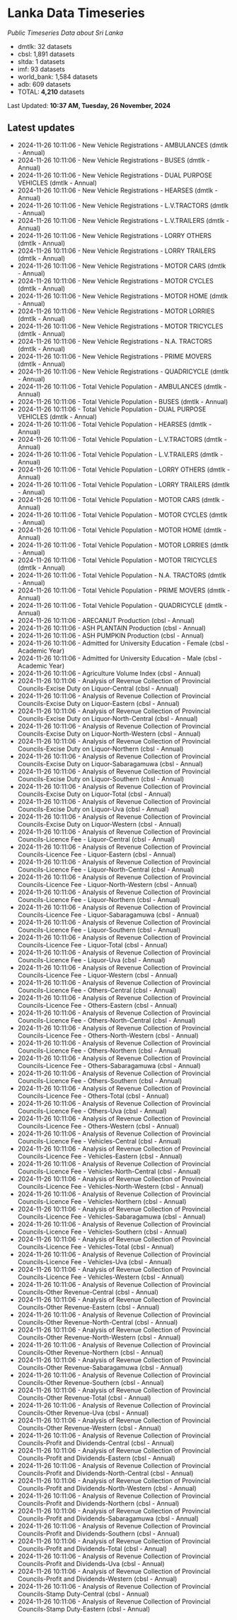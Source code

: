 # Lanka Data Timeseries
*Public Timeseries Data about Sri Lanka*

* dmtlk: 32 datasets
* cbsl: 1,891 datasets
* sltda: 1 datasets
* imf: 93 datasets
* world_bank: 1,584 datasets
* adb: 609 datasets
* TOTAL: **4,210** datasets

Last Updated: **10:37 AM, Tuesday, 26 November, 2024**

## Latest updates

* 2024-11-26 10:11:06 - New Vehicle Registrations - AMBULANCES (dmtlk - Annual)
* 2024-11-26 10:11:06 - New Vehicle Registrations - BUSES (dmtlk - Annual)
* 2024-11-26 10:11:06 - New Vehicle Registrations - DUAL PURPOSE VEHICLES (dmtlk - Annual)
* 2024-11-26 10:11:06 - New Vehicle Registrations - HEARSES (dmtlk - Annual)
* 2024-11-26 10:11:06 - New Vehicle Registrations - L.V.TRACTORS (dmtlk - Annual)
* 2024-11-26 10:11:06 - New Vehicle Registrations - L.V.TRAILERS (dmtlk - Annual)
* 2024-11-26 10:11:06 - New Vehicle Registrations - LORRY OTHERS (dmtlk - Annual)
* 2024-11-26 10:11:06 - New Vehicle Registrations - LORRY TRAILERS (dmtlk - Annual)
* 2024-11-26 10:11:06 - New Vehicle Registrations - MOTOR CARS (dmtlk - Annual)
* 2024-11-26 10:11:06 - New Vehicle Registrations - MOTOR CYCLES (dmtlk - Annual)
* 2024-11-26 10:11:06 - New Vehicle Registrations - MOTOR HOME (dmtlk - Annual)
* 2024-11-26 10:11:06 - New Vehicle Registrations - MOTOR LORRIES (dmtlk - Annual)
* 2024-11-26 10:11:06 - New Vehicle Registrations - MOTOR TRICYCLES (dmtlk - Annual)
* 2024-11-26 10:11:06 - New Vehicle Registrations - N.A. TRACTORS (dmtlk - Annual)
* 2024-11-26 10:11:06 - New Vehicle Registrations - PRIME MOVERS (dmtlk - Annual)
* 2024-11-26 10:11:06 - New Vehicle Registrations - QUADRICYCLE (dmtlk - Annual)
* 2024-11-26 10:11:06 - Total Vehicle Population - AMBULANCES (dmtlk - Annual)
* 2024-11-26 10:11:06 - Total Vehicle Population - BUSES (dmtlk - Annual)
* 2024-11-26 10:11:06 - Total Vehicle Population - DUAL PURPOSE VEHICLES (dmtlk - Annual)
* 2024-11-26 10:11:06 - Total Vehicle Population - HEARSES (dmtlk - Annual)
* 2024-11-26 10:11:06 - Total Vehicle Population - L.V.TRACTORS (dmtlk - Annual)
* 2024-11-26 10:11:06 - Total Vehicle Population - L.V.TRAILERS (dmtlk - Annual)
* 2024-11-26 10:11:06 - Total Vehicle Population - LORRY OTHERS (dmtlk - Annual)
* 2024-11-26 10:11:06 - Total Vehicle Population - LORRY TRAILERS (dmtlk - Annual)
* 2024-11-26 10:11:06 - Total Vehicle Population - MOTOR CARS (dmtlk - Annual)
* 2024-11-26 10:11:06 - Total Vehicle Population - MOTOR CYCLES (dmtlk - Annual)
* 2024-11-26 10:11:06 - Total Vehicle Population - MOTOR HOME (dmtlk - Annual)
* 2024-11-26 10:11:06 - Total Vehicle Population - MOTOR LORRIES (dmtlk - Annual)
* 2024-11-26 10:11:06 - Total Vehicle Population - MOTOR TRICYCLES (dmtlk - Annual)
* 2024-11-26 10:11:06 - Total Vehicle Population - N.A. TRACTORS (dmtlk - Annual)
* 2024-11-26 10:11:06 - Total Vehicle Population - PRIME MOVERS (dmtlk - Annual)
* 2024-11-26 10:11:06 - Total Vehicle Population - QUADRICYCLE (dmtlk - Annual)
* 2024-11-26 10:11:06 - ARECANUT Production (cbsl - Annual)
* 2024-11-26 10:11:06 - ASH PLANTAIN Production (cbsl - Annual)
* 2024-11-26 10:11:06 - ASH PUMPKIN Production (cbsl - Annual)
* 2024-11-26 10:11:06 - Admitted for University Education - Female (cbsl - Academic Year)
* 2024-11-26 10:11:06 - Admitted for University Education - Male (cbsl - Academic Year)
* 2024-11-26 10:11:06 - Agriculture Volume Index (cbsl - Annual)
* 2024-11-26 10:11:06 - Analysis of Revenue Collection of Provincial Councils-Excise Duty on Liquor-Central (cbsl - Annual)
* 2024-11-26 10:11:06 - Analysis of Revenue Collection of Provincial Councils-Excise Duty on Liquor-Eastern (cbsl - Annual)
* 2024-11-26 10:11:06 - Analysis of Revenue Collection of Provincial Councils-Excise Duty on Liquor-North-Central (cbsl - Annual)
* 2024-11-26 10:11:06 - Analysis of Revenue Collection of Provincial Councils-Excise Duty on Liquor-North-Western (cbsl - Annual)
* 2024-11-26 10:11:06 - Analysis of Revenue Collection of Provincial Councils-Excise Duty on Liquor-Northern (cbsl - Annual)
* 2024-11-26 10:11:06 - Analysis of Revenue Collection of Provincial Councils-Excise Duty on Liquor-Sabaragamuwa (cbsl - Annual)
* 2024-11-26 10:11:06 - Analysis of Revenue Collection of Provincial Councils-Excise Duty on Liquor-Southern (cbsl - Annual)
* 2024-11-26 10:11:06 - Analysis of Revenue Collection of Provincial Councils-Excise Duty on Liquor-Total (cbsl - Annual)
* 2024-11-26 10:11:06 - Analysis of Revenue Collection of Provincial Councils-Excise Duty on Liquor-Uva (cbsl - Annual)
* 2024-11-26 10:11:06 - Analysis of Revenue Collection of Provincial Councils-Excise Duty on Liquor-Western (cbsl - Annual)
* 2024-11-26 10:11:06 - Analysis of Revenue Collection of Provincial Councils-Licence Fee - Liquor-Central (cbsl - Annual)
* 2024-11-26 10:11:06 - Analysis of Revenue Collection of Provincial Councils-Licence Fee - Liquor-Eastern (cbsl - Annual)
* 2024-11-26 10:11:06 - Analysis of Revenue Collection of Provincial Councils-Licence Fee - Liquor-North-Central (cbsl - Annual)
* 2024-11-26 10:11:06 - Analysis of Revenue Collection of Provincial Councils-Licence Fee - Liquor-North-Western (cbsl - Annual)
* 2024-11-26 10:11:06 - Analysis of Revenue Collection of Provincial Councils-Licence Fee - Liquor-Northern (cbsl - Annual)
* 2024-11-26 10:11:06 - Analysis of Revenue Collection of Provincial Councils-Licence Fee - Liquor-Sabaragamuwa (cbsl - Annual)
* 2024-11-26 10:11:06 - Analysis of Revenue Collection of Provincial Councils-Licence Fee - Liquor-Southern (cbsl - Annual)
* 2024-11-26 10:11:06 - Analysis of Revenue Collection of Provincial Councils-Licence Fee - Liquor-Total (cbsl - Annual)
* 2024-11-26 10:11:06 - Analysis of Revenue Collection of Provincial Councils-Licence Fee - Liquor-Uva (cbsl - Annual)
* 2024-11-26 10:11:06 - Analysis of Revenue Collection of Provincial Councils-Licence Fee - Liquor-Western (cbsl - Annual)
* 2024-11-26 10:11:06 - Analysis of Revenue Collection of Provincial Councils-Licence Fee - Others-Central (cbsl - Annual)
* 2024-11-26 10:11:06 - Analysis of Revenue Collection of Provincial Councils-Licence Fee - Others-Eastern (cbsl - Annual)
* 2024-11-26 10:11:06 - Analysis of Revenue Collection of Provincial Councils-Licence Fee - Others-North-Central (cbsl - Annual)
* 2024-11-26 10:11:06 - Analysis of Revenue Collection of Provincial Councils-Licence Fee - Others-North-Western (cbsl - Annual)
* 2024-11-26 10:11:06 - Analysis of Revenue Collection of Provincial Councils-Licence Fee - Others-Northern (cbsl - Annual)
* 2024-11-26 10:11:06 - Analysis of Revenue Collection of Provincial Councils-Licence Fee - Others-Sabaragamuwa (cbsl - Annual)
* 2024-11-26 10:11:06 - Analysis of Revenue Collection of Provincial Councils-Licence Fee - Others-Southern (cbsl - Annual)
* 2024-11-26 10:11:06 - Analysis of Revenue Collection of Provincial Councils-Licence Fee - Others-Total (cbsl - Annual)
* 2024-11-26 10:11:06 - Analysis of Revenue Collection of Provincial Councils-Licence Fee - Others-Uva (cbsl - Annual)
* 2024-11-26 10:11:06 - Analysis of Revenue Collection of Provincial Councils-Licence Fee - Others-Western (cbsl - Annual)
* 2024-11-26 10:11:06 - Analysis of Revenue Collection of Provincial Councils-Licence Fee - Vehicles-Central (cbsl - Annual)
* 2024-11-26 10:11:06 - Analysis of Revenue Collection of Provincial Councils-Licence Fee - Vehicles-Eastern (cbsl - Annual)
* 2024-11-26 10:11:06 - Analysis of Revenue Collection of Provincial Councils-Licence Fee - Vehicles-North-Central (cbsl - Annual)
* 2024-11-26 10:11:06 - Analysis of Revenue Collection of Provincial Councils-Licence Fee - Vehicles-North-Western (cbsl - Annual)
* 2024-11-26 10:11:06 - Analysis of Revenue Collection of Provincial Councils-Licence Fee - Vehicles-Northern (cbsl - Annual)
* 2024-11-26 10:11:06 - Analysis of Revenue Collection of Provincial Councils-Licence Fee - Vehicles-Sabaragamuwa (cbsl - Annual)
* 2024-11-26 10:11:06 - Analysis of Revenue Collection of Provincial Councils-Licence Fee - Vehicles-Southern (cbsl - Annual)
* 2024-11-26 10:11:06 - Analysis of Revenue Collection of Provincial Councils-Licence Fee - Vehicles-Total (cbsl - Annual)
* 2024-11-26 10:11:06 - Analysis of Revenue Collection of Provincial Councils-Licence Fee - Vehicles-Uva (cbsl - Annual)
* 2024-11-26 10:11:06 - Analysis of Revenue Collection of Provincial Councils-Licence Fee - Vehicles-Western (cbsl - Annual)
* 2024-11-26 10:11:06 - Analysis of Revenue Collection of Provincial Councils-Other Revenue-Central (cbsl - Annual)
* 2024-11-26 10:11:06 - Analysis of Revenue Collection of Provincial Councils-Other Revenue-Eastern (cbsl - Annual)
* 2024-11-26 10:11:06 - Analysis of Revenue Collection of Provincial Councils-Other Revenue-North-Central (cbsl - Annual)
* 2024-11-26 10:11:06 - Analysis of Revenue Collection of Provincial Councils-Other Revenue-North-Western (cbsl - Annual)
* 2024-11-26 10:11:06 - Analysis of Revenue Collection of Provincial Councils-Other Revenue-Northern (cbsl - Annual)
* 2024-11-26 10:11:06 - Analysis of Revenue Collection of Provincial Councils-Other Revenue-Sabaragamuwa (cbsl - Annual)
* 2024-11-26 10:11:06 - Analysis of Revenue Collection of Provincial Councils-Other Revenue-Southern (cbsl - Annual)
* 2024-11-26 10:11:06 - Analysis of Revenue Collection of Provincial Councils-Other Revenue-Total (cbsl - Annual)
* 2024-11-26 10:11:06 - Analysis of Revenue Collection of Provincial Councils-Other Revenue-Uva (cbsl - Annual)
* 2024-11-26 10:11:06 - Analysis of Revenue Collection of Provincial Councils-Other Revenue-Western (cbsl - Annual)
* 2024-11-26 10:11:06 - Analysis of Revenue Collection of Provincial Councils-Profit and Dividends-Central (cbsl - Annual)
* 2024-11-26 10:11:06 - Analysis of Revenue Collection of Provincial Councils-Profit and Dividends-Eastern (cbsl - Annual)
* 2024-11-26 10:11:06 - Analysis of Revenue Collection of Provincial Councils-Profit and Dividends-North-Central (cbsl - Annual)
* 2024-11-26 10:11:06 - Analysis of Revenue Collection of Provincial Councils-Profit and Dividends-North-Western (cbsl - Annual)
* 2024-11-26 10:11:06 - Analysis of Revenue Collection of Provincial Councils-Profit and Dividends-Northern (cbsl - Annual)
* 2024-11-26 10:11:06 - Analysis of Revenue Collection of Provincial Councils-Profit and Dividends-Sabaragamuwa (cbsl - Annual)
* 2024-11-26 10:11:06 - Analysis of Revenue Collection of Provincial Councils-Profit and Dividends-Southern (cbsl - Annual)
* 2024-11-26 10:11:06 - Analysis of Revenue Collection of Provincial Councils-Profit and Dividends-Total (cbsl - Annual)
* 2024-11-26 10:11:06 - Analysis of Revenue Collection of Provincial Councils-Profit and Dividends-Uva (cbsl - Annual)
* 2024-11-26 10:11:06 - Analysis of Revenue Collection of Provincial Councils-Profit and Dividends-Western (cbsl - Annual)
* 2024-11-26 10:11:06 - Analysis of Revenue Collection of Provincial Councils-Stamp Duty-Central (cbsl - Annual)
* 2024-11-26 10:11:06 - Analysis of Revenue Collection of Provincial Councils-Stamp Duty-Eastern (cbsl - Annual)